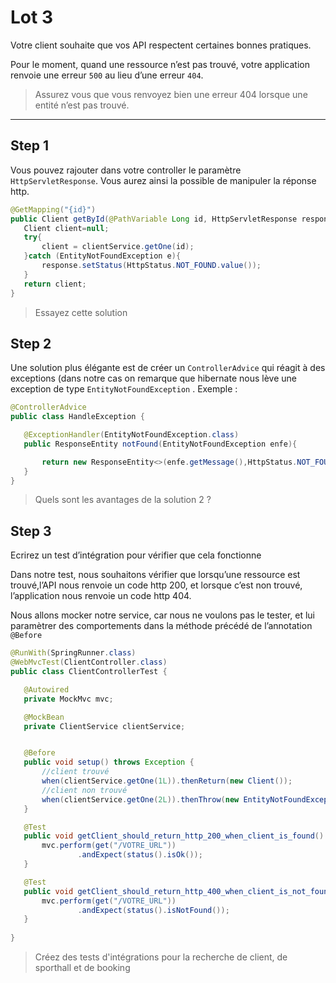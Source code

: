 # Lot 3

Votre client souhaite que vos API respectent certaines bonnes pratiques. 

Pour le moment, quand une ressource n’est pas trouvé, votre application renvoie une erreur `500` au lieu d’une erreur `404`.

>Assurez vous que vous renvoyez bien une erreur 404 lorsque une entité n’est pas trouvé. 

---

## Step 1

Vous pouvez rajouter dans votre controller le paramètre `HttpServletResponse`. Vous aurez ainsi la possible de manipuler la réponse http.

```java
@GetMapping("{id}")
public Client getById(@PathVariable Long id, HttpServletResponse response) {
   Client client=null;
   try{
       client = clientService.getOne(id);
   }catch (EntityNotFoundException e){
       response.setStatus(HttpStatus.NOT_FOUND.value());
   }
   return client;
}
```

> Essayez cette solution

## Step 2

Une solution plus élégante est de créer un `ControllerAdvice` qui réagit à des exceptions (dans notre cas on remarque que hibernate nous lève une exception de type `EntityNotFoundException` . Exemple :

```java
@ControllerAdvice
public class HandleException {

   @ExceptionHandler(EntityNotFoundException.class)
   public ResponseEntity notFound(EntityNotFoundException enfe){

       return new ResponseEntity<>(enfe.getMessage(),HttpStatus.NOT_FOUND);
   }
}
```

> Quels sont les avantages de la solution 2 ?

## Step 3

Ecrirez un test d’intégration pour vérifier que cela fonctionne

Dans notre test, nous souhaitons vérifier que lorsqu’une ressource est trouvé,l’API nous renvoie un code http 200, et lorsque c’est non trouvé, l’application nous renvoie un code http 404.

Nous allons mocker notre service, car nous ne voulons pas le tester, et lui paramètrer des comportements dans la méthode précédé de l’annotation `@Before`

```java
@RunWith(SpringRunner.class)
@WebMvcTest(ClientController.class)
public class ClientControllerTest {

   @Autowired
   private MockMvc mvc;

   @MockBean
   private ClientService clientService;


   @Before
   public void setup() throws Exception {
       //client trouvé
       when(clientService.getOne(1L)).thenReturn(new Client());
       //client non trouvé
       when(clientService.getOne(2L)).thenThrow(new EntityNotFoundException());
   }

   @Test
   public void getClient_should_return_http_200_when_client_is_found() throws Exception {
       mvc.perform(get("/VOTRE_URL"))
               .andExpect(status().isOk());
   }

   @Test
   public void getClient_should_return_http_400_when_client_is_not_found() throws Exception {
       mvc.perform(get("/VOTRE_URL"))
               .andExpect(status().isNotFound());
   }
  
}
```

> Créez des tests d'intégrations pour la recherche de client, de sporthall et de booking